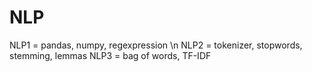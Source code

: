 # NLP
NLP1 = pandas, numpy, regexpression \n
NLP2 = tokenizer, stopwords, stemming, lemmas
NLP3 = bag of words, TF-IDF
